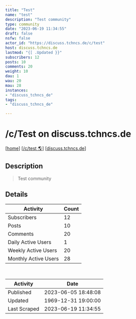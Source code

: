 ```yaml
---
title: "Test" 
name: "test"
description: "Test community"
type: community
date: "2023-06-19 11:34:55"
draft: false
nsfw: false
actor_id: "https://discuss.tchncs.de/c/test"
host: discuss.tchncs.de
lastmod: "{[ .Updated }}"
subscribers: 12
posts: 10
comments: 20
weight: 10
dau: 1
wau: 20
mau: 28
instances:
- "discuss_tchncs_de"
tags: 
- "discuss_tchncs_de"

---
```


# /c/Test on discuss.tchncs.de

[[home](/)]
[[/c/test 🌎](https://discuss.tchncs.de/c/test)]
[[discuss.tchncs.de](/instances/discuss_tchncs_de)]


## Description 

<blockquote class="description">
Test community
</blockquote>


## Details

| Activity | Count  |
|----------------------|---|
| Subscribers          | 12 |
| Posts                | 10  |
| Comments             | 20  |
| Daily Active Users   | 1  |
| Weekly Active Users  | 20  |
| Monthly Active Users | 28  |

<br>

| Activity | Date |
|----------------------|---|
| Published            | 2023-06-05 18:48:08 |
| Updated              | 1969-12-31 19:00:00 |
| Last Scraped         | 2023-06-19 11:34:55 |
